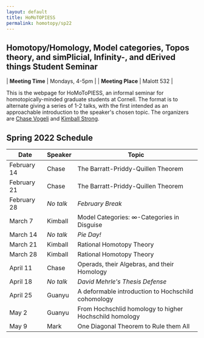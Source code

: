 ```yaml
---
layout: default
title: HoMoTOPIESS
permalink: homotopy/sp22
---
```

## **Ho**motopy/**Ho**mology, **Mo**del categories, **To**pos theory, and sim**P**licial, **I**nfinity-, and d**E**rived things **S**tudent **S**eminar

| __Meeting Time__ | Mondays, 4-5pm |
| __Meeting Place__ | Malott 532 |

This is the webpage for HoMoToPIESS, an informal seminar for homotopically-minded graduate students at Cornell. The format is to alternate giving a series of 1-2 talks, with the first intended as an approachable introduction to the speaker's chosen topic. The organizers are [Chase Vogeli](https://e.math.cornell.edu/people/vogeli/) and [Kimball Strong](https://e.math.cornell.edu/people/Kimball_Strong/).

## Spring 2022 Schedule

| Date | Speaker | Topic |
| --- | --- | --- |
| February 14 | Chase | The Barratt-Priddy-Quillen Theorem |
| February 21 | Chase | The Barratt-Priddy-Quillen Theorem |
| February 28 | *No talk* | *February Break* |
| March 7 | Kimball | Model Categories: ∞-Categories in Disguise |
| March 14 | *No talk* | *Pie Day!* |
| March 21 | Kimball | Rational Homotopy Theory |
| March 28 | Kimball | Rational Homotopy Theory |
| April 11 | Chase | Operads, their Algebras, and their Homology |
| April 18 | *No talk* | *David Mehrle's Thesis Defense* |
| April 25 | Guanyu | A deformable introduction to Hochschild cohomology |
| May 2 | Guanyu | From Hochschlid homology to higher Hochschild homology |
| May 9 | Mark | One Diagonal Theorem to Rule them All |